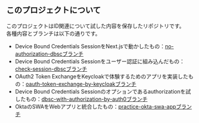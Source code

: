 ## このプロジェクトについて
このプロジェクトはID関連について試した内容を保存したリポジトリです。  
各種内容とブランチは以下の通りです。

- Device Bound Credentials SessionをNext.jsで動かしたもの：[no-authorization-dbscブランチ](https://github.com/maronnjapan/sample-id-app/tree/no-authorization-dbsc)
- Device Bound Credentials Sessionをユーザー認証に組み込んだもの：[check-session-dbscブランチ](https://github.com/maronnjapan/sample-id-app/tree/check-session-dbsc)
- OAuth2 Token ExchangeをKeycloakで体験するためのアプリを実装したもの：[oauth-token-exchange-by-keycloakブランチ](https://github.com/maronnjapan/sample-id-app/tree/oauth-token-exchange-by-keycloak)
- Device Bound Credentials Sessionのオプションであるauthorizationを試したもの：[dbsc-with-authorization-by-auth0ブランチ](https://github.com/maronnjapan/sample-id-app/tree/dbsc-with-authorization-by-auth0)
- OktaのSWAをWebアプリと統合したもの：[practice-okta-swa-appブランチ](https://github.com/maronnjapan/sample-id-app/tree/)